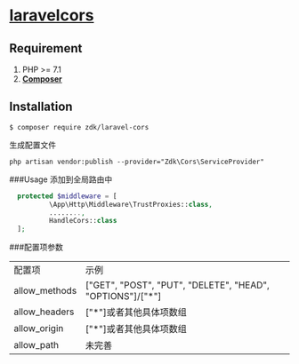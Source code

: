 <h1 align="left"><a href="http://im.zhaodaka.cn/">laravelcors</a></h1>

## Requirement

1. PHP >= 7.1
2. **[Composer](https://getcomposer.org/)**

## Installation

```shell
$ composer require zdk/laravel-cors
```

生成配置文件
```config
php artisan vendor:publish --provider="Zdk\Cors\ServiceProvider"
```

###Usage
添加到全局路由中
```php
  protected $middleware = [
          \App\Http\Middleware\TrustProxies::class,
          ........,
          HandleCors::class
  ];
```

###配置项参数
<table>
  <tr>
     <td>配置项</td>
     <td>示例</td>
  </tr>
  <tr>
     <td>allow_methods</td>
     <td>["GET", "POST", "PUT", "DELETE", "HEAD", "OPTIONS"]/["*"]</td>
  </tr>
   <tr>
       <td>allow_headers</td>
       <td>["*"]或者其他具体项数组</td>
    </tr>
    <tr>
       <td>allow_origin</td>
       <td>["*"]或者其他具体项数组</td>
    </tr>
    <tr>
        <td>allow_path</td>
        <td>未完善</td>
    </tr>
</table> 
